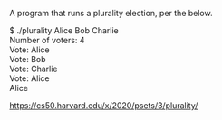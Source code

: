 A program that runs a plurality election, per the below.

  $ ./plurality Alice Bob Charlie  
  Number of voters: 4  
  Vote: Alice  
  Vote: Bob  
  Vote: Charlie  
  Vote: Alice  
  Alice  
  
https://cs50.harvard.edu/x/2020/psets/3/plurality/ 
